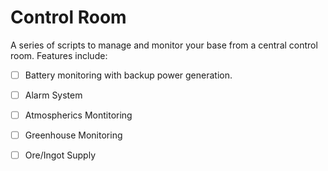 # Control Room

A series of scripts to manage and monitor your base from a central control room. Features include:

- [ ] Battery monitoring with backup power generation.
- [ ] Alarm System
- [ ] Atmospherics Montitoring
- [ ] Greenhouse Monitoring
- [ ] Ore/Ingot Supply


